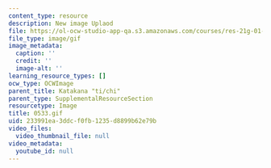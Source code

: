 ```yaml
---
content_type: resource
description: New image Uplaod
file: https://ol-ocw-studio-app-qa.s3.amazonaws.com/courses/res-21g-01-kana-spring-2010/233991ea3ddcf0fb1235d8899b62e79b_0533.gif
file_type: image/gif
image_metadata:
  caption: ''
  credit: ''
  image-alt: ''
learning_resource_types: []
ocw_type: OCWImage
parent_title: Katakana "ti/chi"
parent_type: SupplementalResourceSection
resourcetype: Image
title: 0533.gif
uid: 233991ea-3ddc-f0fb-1235-d8899b62e79b
video_files:
  video_thumbnail_file: null
video_metadata:
  youtube_id: null
---
```

